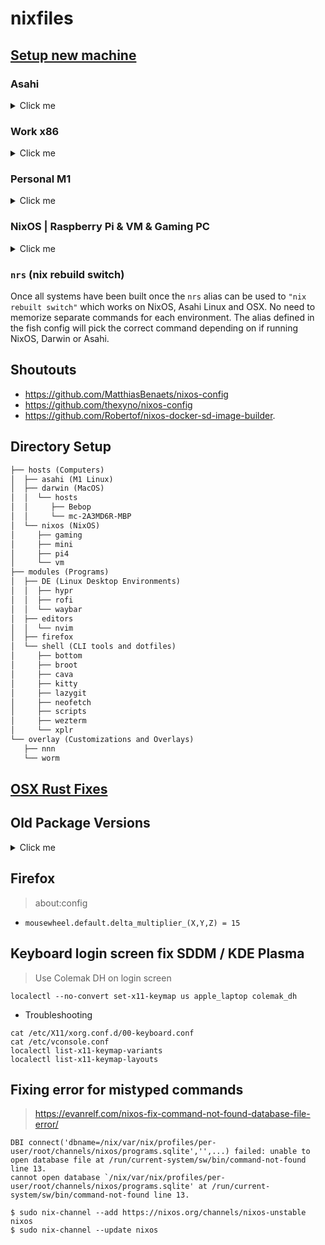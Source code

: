 # nixfiles

## [Setup new machine](docs/setup.md)

### Asahi
<details>
  <summary>Click me</summary>

```bash
nix build .#asahiConfiguration.asahi.activationPackage
./result/activate
```
</details>

### Work x86
<details>
  <summary>Click me</summary>

```bash
nix build .#darwinConfigurations.mc-2A3MD6R-MBP.system
./result/sw/bin/darwin-rebuild switch --flake . # Use this for the initial build
darwin-rebuild switch --flake . #this will work after initial build
```
</details>

### Personal M1
<details>
  <summary>Click me</summary>

```bash
nix --experimental-features 'flakes nix-command' build .#darwinConfigurations.Bebop.system
nix build .#darwinConfigurations.Bebop.system # the longer version above might be neede for initial install
sudo ./result/activate

./result/sw/bin/darwin-rebuild switch --flake . # Use this for the initial build
darwin-rebuild switch --flake . #this will work after initial build
```

</details>

### NixOS | Raspberry Pi & VM & Gaming PC
<details>
  <summary>Click me</summary>

> Build command will match nix config with machine hostname

```bash
sudo nixos-rebuild switch --flake .
```
</details>

### `nrs` (nix rebuild switch)

Once all systems have been built once the `nrs` alias can be used to `"nix rebuilt switch"` which works on NixOS, Asahi Linux and OSX. No need to memorize separate commands for each environment. The alias defined in the fish config will pick the correct command depending on if running NixOS, Darwin or Asahi.

## Shoutouts
- https://github.com/MatthiasBenaets/nixos-config
- https://github.com/thexyno/nixos-config
- https://github.com/Robertof/nixos-docker-sd-image-builder.

## Directory Setup

```txt
├── hosts (Computers)
│  ├── asahi (M1 Linux)
│  ├── darwin (MacOS)
│  │  └── hosts
│  │     ├── Bebop
│  │     └── mc-2A3MD6R-MBP
│  └── nixos (NixOS)
│     ├── gaming
│     ├── mini
│     ├── pi4
│     └── vm
├── modules (Programs)
│  ├── DE (Linux Desktop Environments)
│  │  ├── hypr
│  │  ├── rofi
│  │  └── waybar
│  ├── editors
│  │  └── nvim
│  ├── firefox
│  └── shell (CLI tools and dotfiles)
│     ├── bottom
│     ├── broot
│     ├── cava
│     ├── kitty
│     ├── lazygit
│     ├── neofetch
│     ├── scripts
│     ├── wezterm
│     └── xplr
└── overlay (Customizations and Overlays)
   ├── nnn
   └── worm
```

## [OSX Rust Fixes](docs/rust.md)

## Old Package Versions
<details>
  <summary>Click me</summary>
Finding older versions by using commit hash and then convert url into 

- [https://github.com/NixOS/nixpkgs/commit/708dcbce926fdfb40a08ff625148fe11b6fe601d](https://github.com/NixOS/nixpkgs/commit/708dcbce926fdfb40a08ff625148fe11b6fe601d)
- [https://codeload.github.com/NixOS/nixpkgs/tar.gz/708dcbce926fdfb40a08ff625148fe11b6fe601d](https://codeload.github.com/NixOS/nixpkgs/tar.gz/708dcbce926fdfb40a08ff625148fe11b6fe601d)
- This site can also be used to find version info for past releases
  - [https://lazamar.co.uk/nix-versions/](https://lazamar.co.uk/nix-versions/)

</details>

## Firefox

> about:config

- `mousewheel.default.delta_multiplier_(X,Y,Z) = 15`


## Keyboard login screen fix SDDM / KDE Plasma

> Use Colemak DH on login screen
```
localectl --no-convert set-x11-keymap us apple_laptop colemak_dh
```

* Troubleshooting
```
cat /etc/X11/xorg.conf.d/00-keyboard.conf
cat /etc/vconsole.conf
localectl list-x11-keymap-variants
localectl list-x11-keymap-layouts
```

## Fixing error for mistyped commands

> https://evanrelf.com/nixos-fix-command-not-found-database-file-error/

```
DBI connect('dbname=/nix/var/nix/profiles/per-user/root/channels/nixos/programs.sqlite','',...) failed: unable to open database file at /run/current-system/sw/bin/command-not-found line 13.
cannot open database `/nix/var/nix/profiles/per-user/root/channels/nixos/programs.sqlite' at /run/current-system/sw/bin/command-not-found line 13.
```

```
$ sudo nix-channel --add https://nixos.org/channels/nixos-unstable nixos
$ sudo nix-channel --update nixos
```